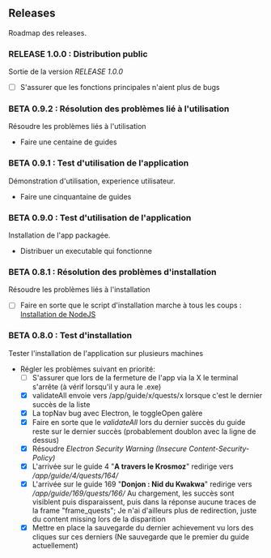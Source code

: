 ## Releases 
Roadmap des releases.

### **RELEASE 1.0.0** : Distribution public
Sortie de la version *RELEASE 1.0.0*
- [ ] S'assurer que les fonctions principales n'aient plus de bugs

### **BETA 0.9.2** : Résolution des problèmes lié à l'utilisation
Résoudre les problèmes liés à l'utilisation
- Faire une centaine de guides

### **BETA 0.9.1** : Test d'utilisation de l'application
Démonstration d'utilisation, experience utilisateur.
- Faire une cinquantaine de guides

### **BETA 0.9.0** : Test d'utilisation de l'application
Installation de l'app packagée.
- Distribuer un executable qui fonctionne

### **BETA 0.8.1** : Résolution des problèmes d'installation
Résoudre les problèmes liés à l'installation
- [ ] Faire en sorte que le script d'installation marche à tous les coups : [Installation de NodeJS](https://github.com/AnthoB-Dev/GPODofus3/issues/1)

### **BETA 0.8.0** : Test d'installation
Tester l'installation de l'application sur plusieurs machines
- Régler les problèmes suivant en priorité:
    - [ ] S'assurer que lors de la fermeture de l'app via la X le terminal s'arrête (à vérif lorsqu'il y aura le .exe)
    - [x] validateAll envoie vers /app/guide/x/quests/x lorsque c'est le dernier succès de la liste
    - [x] La topNav bug avec Electron, le toggleOpen galère
    - [x] Faire en sorte que le *validateAll* lors du dernier succès du guide reste sur le dernier succès (probablement doublon avec la ligne de dessus) 
    - [x] Résoudre *Electron Security Warning (Insecure Content-Security-Policy)*
    - [x] L'arrivée sur le guide 4 "**A travers le Krosmoz**" redirige vers */app/guide/4/quests/164/* 
    - [x] L'arrivée sur le guide 169 "**Donjon : Nid du Kwakwa**" redirige vers */app/guide/169/quests/166/*
        Au chargement, les succès sont visiblent puis disparaissent, puis dans la réponse aucune traces de la frame "frame_quests"; Je n'ai d'ailleurs plus de redirection, juste du content missing lors de la disparition
    - [x] Mettre en place la sauvegarde du dernier achievement vu lors des cliques sur ces derniers (Ne sauvegarde que le premier du guide actuellement)